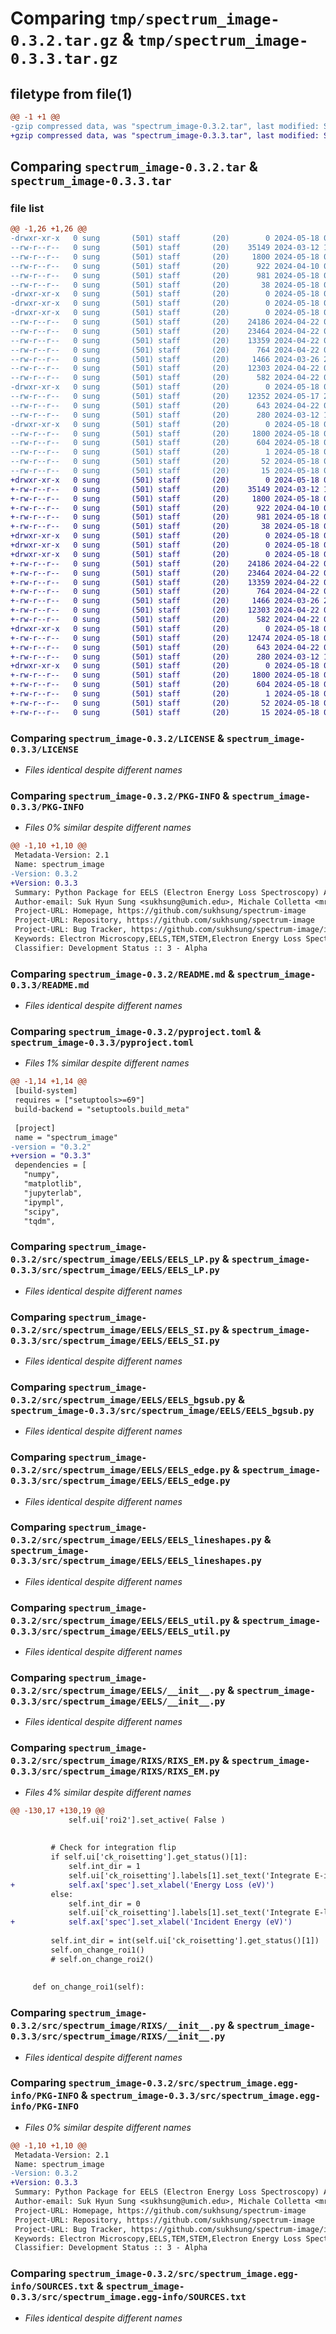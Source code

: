 # Comparing `tmp/spectrum_image-0.3.2.tar.gz` & `tmp/spectrum_image-0.3.3.tar.gz`

## filetype from file(1)

```diff
@@ -1 +1 @@
-gzip compressed data, was "spectrum_image-0.3.2.tar", last modified: Sat May 18 00:49:05 2024, max compression
+gzip compressed data, was "spectrum_image-0.3.3.tar", last modified: Sat May 18 00:56:32 2024, max compression
```

## Comparing `spectrum_image-0.3.2.tar` & `spectrum_image-0.3.3.tar`

### file list

```diff
@@ -1,26 +1,26 @@
-drwxr-xr-x   0 sung       (501) staff       (20)        0 2024-05-18 00:49:05.474372 spectrum_image-0.3.2/
--rw-r--r--   0 sung       (501) staff       (20)    35149 2024-03-12 18:53:01.000000 spectrum_image-0.3.2/LICENSE
--rw-r--r--   0 sung       (501) staff       (20)     1800 2024-05-18 00:49:05.474198 spectrum_image-0.3.2/PKG-INFO
--rw-r--r--   0 sung       (501) staff       (20)      922 2024-04-10 01:05:24.000000 spectrum_image-0.3.2/README.md
--rw-r--r--   0 sung       (501) staff       (20)      981 2024-05-18 00:49:02.000000 spectrum_image-0.3.2/pyproject.toml
--rw-r--r--   0 sung       (501) staff       (20)       38 2024-05-18 00:49:05.474410 spectrum_image-0.3.2/setup.cfg
-drwxr-xr-x   0 sung       (501) staff       (20)        0 2024-05-18 00:49:05.471704 spectrum_image-0.3.2/src/
-drwxr-xr-x   0 sung       (501) staff       (20)        0 2024-05-18 00:49:05.472265 spectrum_image-0.3.2/src/spectrum_image/
-drwxr-xr-x   0 sung       (501) staff       (20)        0 2024-05-18 00:49:05.473650 spectrum_image-0.3.2/src/spectrum_image/EELS/
--rw-r--r--   0 sung       (501) staff       (20)    24186 2024-04-22 03:59:53.000000 spectrum_image-0.3.2/src/spectrum_image/EELS/EELS_LP.py
--rw-r--r--   0 sung       (501) staff       (20)    23464 2024-04-22 04:04:52.000000 spectrum_image-0.3.2/src/spectrum_image/EELS/EELS_SI.py
--rw-r--r--   0 sung       (501) staff       (20)    13359 2024-04-22 03:35:02.000000 spectrum_image-0.3.2/src/spectrum_image/EELS/EELS_bgsub.py
--rw-r--r--   0 sung       (501) staff       (20)      764 2024-04-22 02:26:56.000000 spectrum_image-0.3.2/src/spectrum_image/EELS/EELS_edge.py
--rw-r--r--   0 sung       (501) staff       (20)     1466 2024-03-26 23:43:32.000000 spectrum_image-0.3.2/src/spectrum_image/EELS/EELS_lineshapes.py
--rw-r--r--   0 sung       (501) staff       (20)    12303 2024-04-22 02:15:06.000000 spectrum_image-0.3.2/src/spectrum_image/EELS/EELS_util.py
--rw-r--r--   0 sung       (501) staff       (20)      582 2024-04-22 04:00:49.000000 spectrum_image-0.3.2/src/spectrum_image/EELS/__init__.py
-drwxr-xr-x   0 sung       (501) staff       (20)        0 2024-05-18 00:49:05.473876 spectrum_image-0.3.2/src/spectrum_image/RIXS/
--rw-r--r--   0 sung       (501) staff       (20)    12352 2024-05-17 20:50:10.000000 spectrum_image-0.3.2/src/spectrum_image/RIXS/RIXS_EM.py
--rw-r--r--   0 sung       (501) staff       (20)      643 2024-04-22 04:42:02.000000 spectrum_image-0.3.2/src/spectrum_image/RIXS/__init__.py
--rw-r--r--   0 sung       (501) staff       (20)      280 2024-03-12 18:53:01.000000 spectrum_image-0.3.2/src/spectrum_image/__init__.py
-drwxr-xr-x   0 sung       (501) staff       (20)        0 2024-05-18 00:49:05.474017 spectrum_image-0.3.2/src/spectrum_image.egg-info/
--rw-r--r--   0 sung       (501) staff       (20)     1800 2024-05-18 00:49:05.000000 spectrum_image-0.3.2/src/spectrum_image.egg-info/PKG-INFO
--rw-r--r--   0 sung       (501) staff       (20)      604 2024-05-18 00:49:05.000000 spectrum_image-0.3.2/src/spectrum_image.egg-info/SOURCES.txt
--rw-r--r--   0 sung       (501) staff       (20)        1 2024-05-18 00:49:05.000000 spectrum_image-0.3.2/src/spectrum_image.egg-info/dependency_links.txt
--rw-r--r--   0 sung       (501) staff       (20)       52 2024-05-18 00:49:05.000000 spectrum_image-0.3.2/src/spectrum_image.egg-info/requires.txt
--rw-r--r--   0 sung       (501) staff       (20)       15 2024-05-18 00:49:05.000000 spectrum_image-0.3.2/src/spectrum_image.egg-info/top_level.txt
+drwxr-xr-x   0 sung       (501) staff       (20)        0 2024-05-18 00:56:32.615515 spectrum_image-0.3.3/
+-rw-r--r--   0 sung       (501) staff       (20)    35149 2024-03-12 18:53:01.000000 spectrum_image-0.3.3/LICENSE
+-rw-r--r--   0 sung       (501) staff       (20)     1800 2024-05-18 00:56:32.615326 spectrum_image-0.3.3/PKG-INFO
+-rw-r--r--   0 sung       (501) staff       (20)      922 2024-04-10 01:05:24.000000 spectrum_image-0.3.3/README.md
+-rw-r--r--   0 sung       (501) staff       (20)      981 2024-05-18 00:56:24.000000 spectrum_image-0.3.3/pyproject.toml
+-rw-r--r--   0 sung       (501) staff       (20)       38 2024-05-18 00:56:32.615557 spectrum_image-0.3.3/setup.cfg
+drwxr-xr-x   0 sung       (501) staff       (20)        0 2024-05-18 00:56:32.612256 spectrum_image-0.3.3/src/
+drwxr-xr-x   0 sung       (501) staff       (20)        0 2024-05-18 00:56:32.613303 spectrum_image-0.3.3/src/spectrum_image/
+drwxr-xr-x   0 sung       (501) staff       (20)        0 2024-05-18 00:56:32.614704 spectrum_image-0.3.3/src/spectrum_image/EELS/
+-rw-r--r--   0 sung       (501) staff       (20)    24186 2024-04-22 03:59:53.000000 spectrum_image-0.3.3/src/spectrum_image/EELS/EELS_LP.py
+-rw-r--r--   0 sung       (501) staff       (20)    23464 2024-04-22 04:04:52.000000 spectrum_image-0.3.3/src/spectrum_image/EELS/EELS_SI.py
+-rw-r--r--   0 sung       (501) staff       (20)    13359 2024-04-22 03:35:02.000000 spectrum_image-0.3.3/src/spectrum_image/EELS/EELS_bgsub.py
+-rw-r--r--   0 sung       (501) staff       (20)      764 2024-04-22 02:26:56.000000 spectrum_image-0.3.3/src/spectrum_image/EELS/EELS_edge.py
+-rw-r--r--   0 sung       (501) staff       (20)     1466 2024-03-26 23:43:32.000000 spectrum_image-0.3.3/src/spectrum_image/EELS/EELS_lineshapes.py
+-rw-r--r--   0 sung       (501) staff       (20)    12303 2024-04-22 02:15:06.000000 spectrum_image-0.3.3/src/spectrum_image/EELS/EELS_util.py
+-rw-r--r--   0 sung       (501) staff       (20)      582 2024-04-22 04:00:49.000000 spectrum_image-0.3.3/src/spectrum_image/EELS/__init__.py
+drwxr-xr-x   0 sung       (501) staff       (20)        0 2024-05-18 00:56:32.614953 spectrum_image-0.3.3/src/spectrum_image/RIXS/
+-rw-r--r--   0 sung       (501) staff       (20)    12474 2024-05-18 00:56:14.000000 spectrum_image-0.3.3/src/spectrum_image/RIXS/RIXS_EM.py
+-rw-r--r--   0 sung       (501) staff       (20)      643 2024-04-22 04:42:02.000000 spectrum_image-0.3.3/src/spectrum_image/RIXS/__init__.py
+-rw-r--r--   0 sung       (501) staff       (20)      280 2024-03-12 18:53:01.000000 spectrum_image-0.3.3/src/spectrum_image/__init__.py
+drwxr-xr-x   0 sung       (501) staff       (20)        0 2024-05-18 00:56:32.615129 spectrum_image-0.3.3/src/spectrum_image.egg-info/
+-rw-r--r--   0 sung       (501) staff       (20)     1800 2024-05-18 00:56:32.000000 spectrum_image-0.3.3/src/spectrum_image.egg-info/PKG-INFO
+-rw-r--r--   0 sung       (501) staff       (20)      604 2024-05-18 00:56:32.000000 spectrum_image-0.3.3/src/spectrum_image.egg-info/SOURCES.txt
+-rw-r--r--   0 sung       (501) staff       (20)        1 2024-05-18 00:56:32.000000 spectrum_image-0.3.3/src/spectrum_image.egg-info/dependency_links.txt
+-rw-r--r--   0 sung       (501) staff       (20)       52 2024-05-18 00:56:32.000000 spectrum_image-0.3.3/src/spectrum_image.egg-info/requires.txt
+-rw-r--r--   0 sung       (501) staff       (20)       15 2024-05-18 00:56:32.000000 spectrum_image-0.3.3/src/spectrum_image.egg-info/top_level.txt
```

### Comparing `spectrum_image-0.3.2/LICENSE` & `spectrum_image-0.3.3/LICENSE`

 * *Files identical despite different names*

### Comparing `spectrum_image-0.3.2/PKG-INFO` & `spectrum_image-0.3.3/PKG-INFO`

 * *Files 0% similar despite different names*

```diff
@@ -1,10 +1,10 @@
 Metadata-Version: 2.1
 Name: spectrum_image
-Version: 0.3.2
+Version: 0.3.3
 Summary: Python Package for EELS (Electron Energy Loss Spectroscopy) Analysis
 Author-email: Suk Hyun Sung <sukhsung@umich.edu>, Michale Colletta <mrc297@cornell.edu>, Alex Stangle <astangel@umich.edu>
 Project-URL: Homepage, https://github.com/sukhsung/spectrum-image
 Project-URL: Repository, https://github.com/sukhsung/spectrum-image
 Project-URL: Bug Tracker, https://github.com/sukhsung/spectrum-image/issues
 Keywords: Electron Microscopy,EELS,TEM,STEM,Electron Energy Loss Spectroscopy
 Classifier: Development Status :: 3 - Alpha
```

### Comparing `spectrum_image-0.3.2/README.md` & `spectrum_image-0.3.3/README.md`

 * *Files identical despite different names*

### Comparing `spectrum_image-0.3.2/pyproject.toml` & `spectrum_image-0.3.3/pyproject.toml`

 * *Files 1% similar despite different names*

```diff
@@ -1,14 +1,14 @@
 [build-system]
 requires = ["setuptools>=69"]
 build-backend = "setuptools.build_meta"
 
 [project]
 name = "spectrum_image"
-version = "0.3.2"
+version = "0.3.3"
 dependencies = [
   "numpy",
   "matplotlib",
   "jupyterlab",
   "ipympl",
   "scipy",
   "tqdm",
```

### Comparing `spectrum_image-0.3.2/src/spectrum_image/EELS/EELS_LP.py` & `spectrum_image-0.3.3/src/spectrum_image/EELS/EELS_LP.py`

 * *Files identical despite different names*

### Comparing `spectrum_image-0.3.2/src/spectrum_image/EELS/EELS_SI.py` & `spectrum_image-0.3.3/src/spectrum_image/EELS/EELS_SI.py`

 * *Files identical despite different names*

### Comparing `spectrum_image-0.3.2/src/spectrum_image/EELS/EELS_bgsub.py` & `spectrum_image-0.3.3/src/spectrum_image/EELS/EELS_bgsub.py`

 * *Files identical despite different names*

### Comparing `spectrum_image-0.3.2/src/spectrum_image/EELS/EELS_edge.py` & `spectrum_image-0.3.3/src/spectrum_image/EELS/EELS_edge.py`

 * *Files identical despite different names*

### Comparing `spectrum_image-0.3.2/src/spectrum_image/EELS/EELS_lineshapes.py` & `spectrum_image-0.3.3/src/spectrum_image/EELS/EELS_lineshapes.py`

 * *Files identical despite different names*

### Comparing `spectrum_image-0.3.2/src/spectrum_image/EELS/EELS_util.py` & `spectrum_image-0.3.3/src/spectrum_image/EELS/EELS_util.py`

 * *Files identical despite different names*

### Comparing `spectrum_image-0.3.2/src/spectrum_image/EELS/__init__.py` & `spectrum_image-0.3.3/src/spectrum_image/EELS/__init__.py`

 * *Files identical despite different names*

### Comparing `spectrum_image-0.3.2/src/spectrum_image/RIXS/RIXS_EM.py` & `spectrum_image-0.3.3/src/spectrum_image/RIXS/RIXS_EM.py`

 * *Files 4% similar despite different names*

```diff
@@ -130,17 +130,19 @@
             self.ui['roi2'].set_active( False )
 
 
         # Check for integration flip
         if self.ui['ck_roisetting'].get_status()[1]:
             self.int_dir = 1
             self.ui['ck_roisetting'].labels[1].set_text('Integrate E-inc')
+            self.ax['spec'].set_xlabel('Energy Loss (eV)')
         else:
             self.int_dir = 0
             self.ui['ck_roisetting'].labels[1].set_text('Integrate E-loss')
+            self.ax['spec'].set_xlabel('Incident Energy (eV)')
 
         self.int_dir = int(self.ui['ck_roisetting'].get_status()[1])
         self.on_change_roi1()
         # self.on_change_roi2()
 
 
     def on_change_roi1(self):
```

### Comparing `spectrum_image-0.3.2/src/spectrum_image/RIXS/__init__.py` & `spectrum_image-0.3.3/src/spectrum_image/RIXS/__init__.py`

 * *Files identical despite different names*

### Comparing `spectrum_image-0.3.2/src/spectrum_image.egg-info/PKG-INFO` & `spectrum_image-0.3.3/src/spectrum_image.egg-info/PKG-INFO`

 * *Files 0% similar despite different names*

```diff
@@ -1,10 +1,10 @@
 Metadata-Version: 2.1
 Name: spectrum_image
-Version: 0.3.2
+Version: 0.3.3
 Summary: Python Package for EELS (Electron Energy Loss Spectroscopy) Analysis
 Author-email: Suk Hyun Sung <sukhsung@umich.edu>, Michale Colletta <mrc297@cornell.edu>, Alex Stangle <astangel@umich.edu>
 Project-URL: Homepage, https://github.com/sukhsung/spectrum-image
 Project-URL: Repository, https://github.com/sukhsung/spectrum-image
 Project-URL: Bug Tracker, https://github.com/sukhsung/spectrum-image/issues
 Keywords: Electron Microscopy,EELS,TEM,STEM,Electron Energy Loss Spectroscopy
 Classifier: Development Status :: 3 - Alpha
```

### Comparing `spectrum_image-0.3.2/src/spectrum_image.egg-info/SOURCES.txt` & `spectrum_image-0.3.3/src/spectrum_image.egg-info/SOURCES.txt`

 * *Files identical despite different names*

